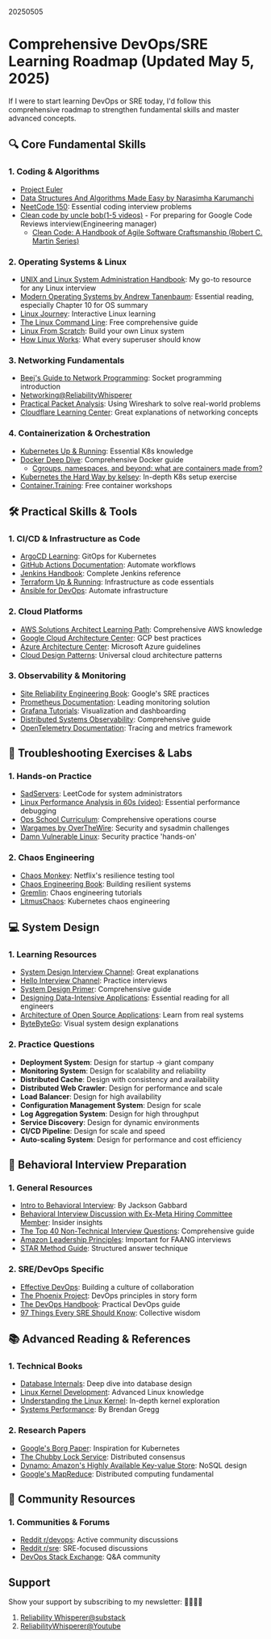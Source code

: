 20250505
# Comprehensive DevOps/SRE Learning Roadmap (Updated May 5, 2025)

If I were to start learning DevOps or SRE today, I'd follow this comprehensive roadmap to strengthen fundamental skills and master advanced concepts.

## 🔍 Core Fundamental Skills

### 1. Coding & Algorithms
- [Project Euler](https://projecteuler.net/archives)
- [Data Structures And Algorithms Made Easy by Narasimha Karumanchi](https://www.amazon.co.uk/Data-Structures-Algorithms-Made-Easy/dp/8193245288#averageCustomerReviewsAnchor)
- [NeetCode 150](https://neetcode.io/practice?tab=neetcode150): Essential coding interview problems
- [Clean code by uncle bob(1-5 videos)](https://www.youtube.com/watch?v=7EmboKQH8lM&list=PLmmYSbUCWJ4x1GO839azG_BBw8rkh-zOj&ab_channel=UnityCoin) - For preparing for Google Code Reviews interview(Engineering manager)
  - [Clean Code: A Handbook of Agile Software Craftsmanship (Robert C. Martin Series)](https://www.amazon.co.uk/Clean-Code-Handbook-Software-Craftsmanship/dp/0132350882) 

### 2. Operating Systems & Linux
- [UNIX and Linux System Administration Handbook](https://www.amazon.com/UNIX-Linux-System-Administration-Handbook/dp/0134277554): My go-to resource for any Linux interview
- [Modern Operating Systems by Andrew Tanenbaum](https://www.amazon.com/Modern-Operating-Systems-Andrew-Tanenbaum/dp/013359162X): Essential reading, especially Chapter 10 for OS summary
- [Linux Journey](https://linuxjourney.com/): Interactive Linux learning
- [The Linux Command Line](https://linuxcommand.org/tlcl.php): Free comprehensive guide
- [Linux From Scratch](https://www.linuxfromscratch.org/): Build your own Linux system
- [How Linux Works](https://nostarch.com/howlinuxworks3): What every superuser should know

### 3. Networking Fundamentals
- [Beej's Guide to Network Programming](https://beej.us/guide/bgnet/): Socket programming introduction
- [Networking@ReliabilityWhisperer](https://reliabilitywhisperer.substack.com/t/networking)
- [Practical Packet Analysis](https://www.amazon.co.uk/Practical-Packet-Analysis-Wireshark-Real-World/dp/1593272669): Using Wireshark to solve real-world problems
- [Cloudflare Learning Center](https://www.cloudflare.com/learning/): Great explanations of networking concepts

### 4. Containerization & Orchestration
- [Kubernetes Up & Running](https://www.amazon.com/Kubernetes-Running-Dive-Future-Infrastructure/dp/1492046531): Essential K8s knowledge
- [Docker Deep Dive](https://www.amazon.com/Docker-Deep-Dive-Nigel-Poulton/dp/1521822808): Comprehensive Docker guide
  - [Cgroups, namespaces, and beyond: what are containers made from?](https://www.youtube.com/watch?v=sK5i-N34im8&ab_channel=Docker)
- [Kubernetes the Hard Way by kelsey](https://github.com/kelseyhightower/kubernetes-the-hard-way): In-depth K8s setup exercise
- [Container.Training](https://container.training/): Free container workshops

## 🛠️ Practical Skills & Tools

### 1. CI/CD & Infrastructure as Code
- [ArgoCD Learning](https://argo-cd.readthedocs.io/en/stable/): GitOps for Kubernetes
- [GitHub Actions Documentation](https://docs.github.com/en/actions): Automate workflows
- [Jenkins Handbook](https://www.jenkins.io/doc/book/): Complete Jenkins reference
- [Terraform Up & Running](https://www.terraformupandrunning.com/): Infrastructure as code essentials
- [Ansible for DevOps](https://www.ansiblefordevops.com/): Automate infrastructure

### 2. Cloud Platforms
- [AWS Solutions Architect Learning Path](https://aws.amazon.com/training/learn-about/architect/): Comprehensive AWS knowledge
- [Google Cloud Architecture Center](https://cloud.google.com/architecture): GCP best practices
- [Azure Architecture Center](https://learn.microsoft.com/en-us/azure/architecture/): Microsoft Azure guidelines
- [Cloud Design Patterns](https://learn.microsoft.com/en-us/azure/architecture/patterns/): Universal cloud architecture patterns

### 3. Observability & Monitoring
- [Site Reliability Engineering Book](https://sre.google/sre-book/table-of-contents/): Google's SRE practices
- [Prometheus Documentation](https://prometheus.io/docs/introduction/overview/): Leading monitoring solution
- [Grafana Tutorials](https://grafana.com/tutorials/): Visualization and dashboarding
- [Distributed Systems Observability](https://www.oreilly.com/library/view/distributed-systems-observability/9781492033431/): Comprehensive guide
- [OpenTelemetry Documentation](https://opentelemetry.io/docs/): Tracing and metrics framework

## 🧪 Troubleshooting Exercises & Labs

### 1. Hands-on Practice
- [SadServers](https://sadservers.com/): LeetCode for system administrators
- [Linux Performance Analysis in 60s (video)](https://www.brendangregg.com/blog/2015-12-03/linux-perf-60s-video.html): Essential performance debugging
- [Ops School Curriculum](https://www.opsschool.org/): Comprehensive operations course
- [Wargames by OverTheWire](https://overthewire.org/wargames/): Security and sysadmin challenges
- [Damn Vulnerable Linux](https://www.vulnhub.com/series/damn-vulnerable-linux-dvl,1/): Security practice 'hands-on'

### 2. Chaos Engineering
- [Chaos Monkey](https://netflix.github.io/chaosmonkey/): Netflix's resilience testing tool
- [Chaos Engineering Book](https://www.oreilly.com/library/view/chaos-engineering/9781492043850/): Building resilient systems
- [Gremlin](https://www.gremlin.com/community/tutorials/): Chaos engineering tutorials
- [LitmusChaos](https://litmuschaos.io/): Kubernetes chaos engineering

## 💻 System Design

### 1. Learning Resources
- [System Design Interview Channel](https://www.youtube.com/@SystemDesignInterview): Great explanations
- [Hello Interview Channel](https://www.youtube.com/@hello_interview): Practice interviews
- [System Design Primer](https://github.com/donnemartin/system-design-primer): Comprehensive guide
- [Designing Data-Intensive Applications](https://dataintensive.net/): Essential reading for all engineers
- [Architecture of Open Source Applications](https://aosabook.org/): Learn from real systems
- [ByteByteGo](https://bytebytego.com/): Visual system design explanations

### 2. Practice Questions
- **Deployment System**: Design for startup → giant company
- **Monitoring System**: Design for scalability and reliability
- **Distributed Cache**: Design with consistency and availability
- **Distributed Web Crawler**: Design for performance and scale
- **Load Balancer**: Design for high availability
- **Configuration Management System**: Design for scale
- **Log Aggregation System**: Design for high throughput
- **Service Discovery**: Design for dynamic environments
- **CI/CD Pipeline**: Design for scale and speed
- **Auto-scaling System**: Design for performance and cost efficiency

## 👥 Behavioral Interview Preparation

### 1. General Resources
- [Intro to Behavioral Interview](https://www.youtube.com/watch?v=PJKYqLP6MRE): By Jackson Gabbard
- [Behavioral Interview Discussion with Ex-Meta Hiring Committee Member](https://www.youtube.com/watch?v=bBvPQZmPXwQ): Insider insights
- [The Top 40 Non-Technical Interview Questions](https://reliabilitywhisperer.substack.com/p/mastering-non-technical-interview): Comprehensive guide
- [Amazon Leadership Principles](https://www.amazon.jobs/en/principles): Important for FAANG interviews
- [STAR Method Guide](https://www.themuse.com/advice/star-interview-method): Structured answer technique

### 2. SRE/DevOps Specific
- [Effective DevOps](https://www.oreilly.com/library/view/effective-devops/9781491926291/): Building a culture of collaboration
- [The Phoenix Project](https://itrevolution.com/product/the-phoenix-project/): DevOps principles in story form
- [The DevOps Handbook](https://itrevolution.com/product/the-devops-handbook/): Practical DevOps guide
- [97 Things Every SRE Should Know](https://www.oreilly.com/library/view/97-things-every/9781492081487/): Collective wisdom

## 📚 Advanced Reading & References

### 1. Technical Books
- [Database Internals](https://www.databass.dev/): Deep dive into database design
- [Linux Kernel Development](https://www.amazon.com/Linux-Kernel-Development-Robert-Love/dp/0672329468): Advanced Linux knowledge
- [Understanding the Linux Kernel](https://www.oreilly.com/library/view/understanding-the-linux/0596005652/): In-depth kernel exploration
- [Systems Performance](https://www.brendangregg.com/systems-performance-2nd-edition-book.html): By Brendan Gregg

### 2. Research Papers
- [Google's Borg Paper](https://research.google/pubs/pub43438/): Inspiration for Kubernetes
- [The Chubby Lock Service](https://research.google/pubs/pub27897/): Distributed consensus
- [Dynamo: Amazon's Highly Available Key-value Store](https://www.allthingsdistributed.com/files/amazon-dynamo-sosp2007.pdf): NoSQL design
- [Google's MapReduce](https://research.google/pubs/pub62/): Distributed computing fundamental

## 🌟 Community Resources

### 1. Communities & Forums
- [Reddit r/devops](https://www.reddit.com/r/devops/): Active community discussions
- [Reddit r/sre](https://www.reddit.com/r/sre/): SRE-focused discussions
- [DevOps Stack Exchange](https://devops.stackexchange.com/): Q&A community


## Support
Show your support by subscribing to my newsletter: 💓💓💓💓

       
1.  [Reliability Whisperer@substack](https://reliabilitywhisperer.substack.com/)
2.  [ ReliabilityWhisperer@Youtube](https://www.youtube.com/@ReliabilityWhisperer)
